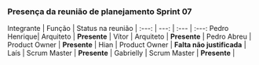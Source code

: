 ### Presença da reunião de planejamento Sprint 07

Integrante | Função | Status na reunião | 
:---: | ---: | :--- | :---:
Pedro Henrique| Arquiteto | **Presente** | 
Vítor  | Arquiteto | **Presente** | 
Pedro Abreu | Product Owner | **Presente** |
Hian | Product Owner | **Falta não justificada** |
Laís | Scrum Master | **Presente** |
Gabrielly | Scrum Master | **Presente** | 
